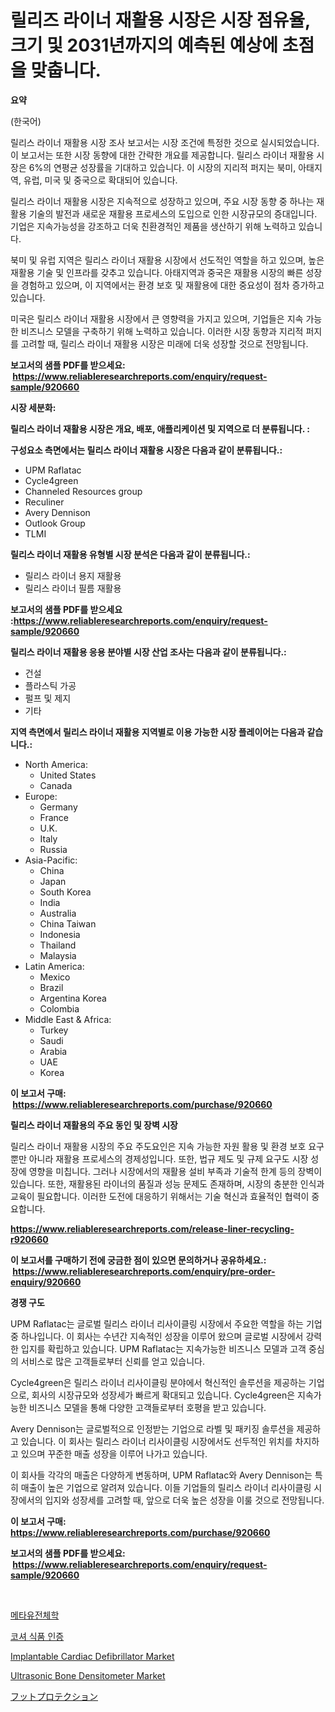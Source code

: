 <p><h1>릴리즈 라이너 재활용 시장은 시장 점유율, 크기 및 2031년까지의 예측된 예상에 초점을 맞춥니다.</h1></p><p><strong>요약</strong></p>
<p><p>(한국어)</p><p>릴리스 라이너 재활용 시장 조사 보고서는 시장 조건에 특정한 것으로 실시되었습니다. 이 보고서는 또한 시장 동향에 대한 간략한 개요를 제공합니다. 릴리스 라이너 재활용 시장은 6%의 연평균 성장률을 기대하고 있습니다. 이 시장의 지리적 퍼지는 북미, 아태지역, 유럽, 미국 및 중국으로 확대되어 있습니다.</p><p>릴리스 라이너 재활용 시장은 지속적으로 성장하고 있으며, 주요 시장 동향 중 하나는 재활용 기술의 발전과 새로운 재활용 프로세스의 도입으로 인한 시장규모의 증대입니다. 기업은 지속가능성을 강조하고 더욱 친환경적인 제품을 생산하기 위해 노력하고 있습니다.</p><p>북미 및 유럽 지역은 릴리스 라이너 재활용 시장에서 선도적인 역할을 하고 있으며, 높은 재활용 기술 및 인프라를 갖추고 있습니다. 아태지역과 중국은 재활용 시장의 빠른 성장을 경험하고 있으며, 이 지역에서는 환경 보호 및 재활용에 대한 중요성이 점차 증가하고 있습니다.</p><p>미국은 릴리스 라이너 재활용 시장에서 큰 영향력을 가지고 있으며, 기업들은 지속 가능한 비즈니스 모델을 구축하기 위해 노력하고 있습니다. 이러한 시장 동향과 지리적 퍼지를 고려할 때, 릴리스 라이너 재활용 시장은 미래에 더욱 성장할 것으로 전망됩니다.</p></p>
<p><strong>보고서의 샘플 PDF를 받으세요: &nbsp;<a href="https://www.reliableresearchreports.com/enquiry/request-sample/920660">https://www.reliableresearchreports.com/enquiry/request-sample/920660</a></strong></p>
<p><strong>시장 세분화:</strong></p>
<p><strong> 릴리스 라이너 재활용 시장은 개요, 배포, 애플리케이션 및 지역으로 더 분류됩니다. :</strong></p>
<p><strong>구성요소 측면에서는 릴리스 라이너 재활용 시장은 다음과 같이 분류됩니다.:</strong></p>
<p><ul><li>UPM Raflatac</li><li>Cycle4green</li><li>Channeled Resources group</li><li>Reculiner</li><li>Avery Dennison</li><li>Outlook Group</li><li>TLMI</li></ul></p>
<p><strong> 릴리스 라이너 재활용 유형별 시장 분석은 다음과 같이 분류됩니다.:</strong></p>
<p><ul><li>릴리스 라이너 용지 재활용</li><li>릴리스 라이너 필름 재활용</li></ul></p>
<p><strong>보고서의 샘플 PDF를 받으세요 :<a href="https://www.reliableresearchreports.com/enquiry/request-sample/920660">https://www.reliableresearchreports.com/enquiry/request-sample/920660</a></strong></p>
<p><strong> 릴리스 라이너 재활용 응용 분야별 시장 산업 조사는 다음과 같이 분류됩니다.:</strong></p>
<p><ul><li>건설</li><li>플라스틱 가공</li><li>펄프 및 제지</li><li>기타</li></ul></p>
<p><strong>지역 측면에서 릴리스 라이너 재활용 지역별로 이용 가능한 시장 플레이어는 다음과 같습니다.:</strong></p>
<p><ul>
    <li>
        North America:
        <ul>
            <li>United States</li>
            <li>Canada</li>
        </ul>
    </li>
    <li>
        Europe:
        <ul>
            <li>Germany</li>
            <li>France</li>
            <li>U.K.</li>
            <li>Italy</li>
            <li>Russia</li>
        </ul>
    </li>
    <li>
        Asia-Pacific:
        <ul>
            <li>China</li>
            <li>Japan</li>
            <li>South Korea</li>
            <li>India</li>
            <li>Australia</li>
            <li>China Taiwan</li>
            <li>Indonesia</li>
            <li>Thailand</li>
            <li>Malaysia</li>
        </ul>
    </li>
    <li>
        Latin America:
        <ul>
            <li>Mexico</li>
            <li>Brazil</li>
            <li>Argentina Korea</li>
            <li>Colombia</li>
        </ul>
    </li>
    <li>
        Middle East & Africa:
        <ul>
            <li>Turkey</li>
            <li>Saudi</li>
            <li>Arabia</li>
            <li>UAE</li>
            <li>Korea</li>
        </ul>
    </li>
    </ul></p>
<p><strong>이 보고서 구매: &nbsp;<a href="https://www.reliableresearchreports.com/purchase/920660">https://www.reliableresearchreports.com/purchase/920660</a></strong></p>
<p><strong>릴리스 라이너 재활용의 주요 동인 및 장벽 시장</strong></p>
<p><p>릴리스 라이너 재활용 시장의 주요 주도요인은 지속 가능한 자원 활용 및 환경 보호 요구 뿐만 아니라 재활용 프로세스의 경제성입니다. 또한, 법규 제도 및 규제 요구도 시장 성장에 영향을 미칩니다. 그러나 시장에서의 재활용 설비 부족과 기술적 한계 등의 장벽이 있습니다. 또한, 재활용된 라이너의 품질과 성능 문제도 존재하며, 시장의 충분한 인식과 교육이 필요합니다. 이러한 도전에 대응하기 위해서는 기술 혁신과 효율적인 협력이 중요합니다.</p></p>
<p><strong><a href="https://www.reliableresearchreports.com/release-liner-recycling-r920660">https://www.reliableresearchreports.com/release-liner-recycling-r920660</a></strong></p>
<p><strong>이 보고서를 구매하기 전에 궁금한 점이 있으면 문의하거나 공유하세요.: &nbsp;<a href="https://www.reliableresearchreports.com/enquiry/pre-order-enquiry/920660">https://www.reliableresearchreports.com/enquiry/pre-order-enquiry/920660</a></strong></p>
<p><strong>경쟁 구도</strong></p>
<p><p>UPM Raflatac는 글로벌 릴리스 라이너 리사이클링 시장에서 주요한 역할을 하는 기업 중 하나입니다. 이 회사는 수년간 지속적인 성장을 이루어 왔으며 글로벌 시장에서 강력한 입지를 확립하고 있습니다. UPM Raflatac는 지속가능한 비즈니스 모델과 고객 중심의 서비스로 많은 고객들로부터 신뢰를 얻고 있습니다.</p><p>Cycle4green은 릴리스 라이너 리사이클링 분야에서 혁신적인 솔루션을 제공하는 기업으로, 회사의 시장규모와 성장세가 빠르게 확대되고 있습니다. Cycle4green은 지속가능한 비즈니스 모델을 통해 다양한 고객들로부터 호평을 받고 있습니다.</p><p>Avery Dennison는 글로벌적으로 인정받는 기업으로 라벨 및 패키징 솔루션을 제공하고 있습니다. 이 회사는 릴리스 라이너 리사이클링 시장에서도 선두적인 위치를 차지하고 있으며 꾸준한 매출 성장을 이루어 나가고 있습니다.</p><p>이 회사들 각각의 매출은 다양하게 변동하며, UPM Raflatac와 Avery Dennison는 특히 매출이 높은 기업으로 알려져 있습니다. 이들 기업들의 릴리스 라이너 리사이클링 시장에서의 입지와 성장세를 고려할 때, 앞으로 더욱 높은 성장을 이룰 것으로 전망됩니다.</p></p>
<p><strong>이 보고서 구매: &nbsp; <a href="https://www.reliableresearchreports.com/purchase/920660">https://www.reliableresearchreports.com/purchase/920660</a></strong></p>
<p><strong>보고서의 샘플 PDF를 받으세요: &nbsp;<a href="https://www.reliableresearchreports.com/enquiry/request-sample/920660">https://www.reliableresearchreports.com/enquiry/request-sample/920660</a></strong><strong></strong></p>
<p>&nbsp;</p>
<p><p><a href="https://medium.com/@leeusso5656/%EB%A9%94%ED%83%80%EA%B2%8C%EB%86%88%ED%95%99-%EC%8B%9C%EC%9E%A5-%EA%B7%9C%EB%AA%A8%EC%99%80-%EC%8B%9C%EC%9E%A5-%EB%8F%99%ED%96%A5-%EC%99%84%EC%A0%84%ED%95%9C-%EC%82%B0%EC%97%85-%EA%B0%9C%EC%9A%94-2024%EB%85%84%EB%B6%80%ED%84%B0-2031%EB%85%84-a4bb748d538f">메타유전체학</a></p><p><a href="https://medium.com/@juracy1980/%EC%BD%94%EC%85%94-%EC%8B%9D%ED%92%88-%EC%9D%B8%EC%A6%9D-%EC%8B%9C%EC%9E%A5-2031%EB%85%84%EA%B9%8C%EC%A7%80%EC%9D%98-%EB%8F%99%ED%96%A5-%EC%98%88%EC%B8%A1-%EB%B0%8F-%EA%B2%BD%EC%9F%81-%EB%B6%84%EC%84%9D-f7aa1764f563">코셔 식품 인증</a></p><p><a href="https://www.linkedin.com/pulse/implantable-cardiac-defibrillator-market-comprehensive-assessment-kwkwc?trackingId=ySs69T7JvjPOqtBe2jkltg%3D%3D">Implantable Cardiac Defibrillator Market</a></p><p><a href="https://www.linkedin.com/pulse/decoding-ultrasonic-bone-densitometer-market-metrics-share-fsyic?trackingId=CCcfxpjQLcOkV%2FYfrbI0LQ%3D%3D">Ultrasonic Bone Densitometer Market</a></p><p><a href="https://medium.com/@lucasrandall2020/%E3%83%95%E3%83%83%E3%83%88%E3%83%97%E3%83%AD%E3%83%86%E3%82%AF%E3%82%B7%E3%83%A7%E3%83%B3%E5%B8%82%E5%A0%B4%E3%81%AE%E5%B1%95%E6%9C%9B-%E6%A5%AD%E7%95%8C%E6%A6%82%E8%A6%81%E3%81%A8%E4%BA%88%E6%B8%AC-2024%E5%B9%B4%E3%81%8B%E3%82%892031%E5%B9%B4-0092d2a1c4c3">フットプロテクション</a></p></p>